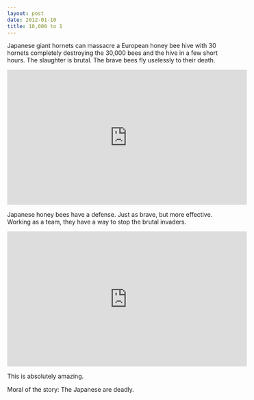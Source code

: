 ```yaml
---
layout: post
date: 2012-01-10
title: 10,000 to 1
---
```

Japanese giant hornets can massacre a European honey bee hive with 30 hornets completely destroying the 30,000 bees and the hive in a few short hours. The slaughter is brutal. The brave bees fly uselessly to their death.

<iframe width="560" height="315" src="http://www.youtube.com/embed/EZ1eAM8CChc?rel=0" frameborder="0" allowfullscreen></iframe>

Japanese honey bees have a defense. Just as brave, but more effective. Working as a team, they have a way to stop the brutal invaders.

<iframe width="560" height="315" src="https://www.youtube.com/embed/TkIvM0dKhS8?rel=0" frameborder="0" allowfullscreen></iframe>

This is absolutely amazing. 

Moral of the story: The Japanese are deadly.